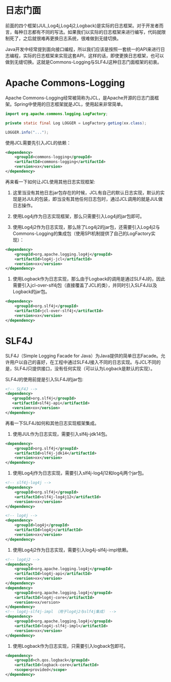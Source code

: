  # 日志门面
前面的四个框架(JUL,Log4j,Log4j2,Logback)是实际的日志框架。对于开发者而言，每种日志都有不同的写法。如果我们以实际的日志框架来进行编写，代码就限制死了，之后就很难再更换日志系统，很难做到无缝切换。

Java开发中经常提到面向接口编程，所以我们应该是按照一套统一的API来进行日志编程，实际的日志框架来实现这套API，这样的话，即使更换日志框架，也可以做到无缝切换。这就是Commons-Logging与SLF4J这种日志门面框架的初衷。

# Apache Commons-Logging
Apache Commons-Logging经常被简称为JCL，是Apache开源的日志门面框架。Spring中使用的日志框架就是JCL，使用起来非常简单。
```java
import org.apache.commons.logging.LogFactory;

private static final Log LOGGER = LogFactory.getLog(xx.class);

LOGGER.info("...");
```
使用JCL需要先引入JCL的依赖：
```xml
<dependency>
    <groupId>commons-logging</groupId>
    <artifactId>commons-logging</artifactId>
    <version>xx</version>
</dependency>
```
再来看一下如何让JCL使用其他日志实现框架:

1. 这里当没有其他日志jar包存在的时候，JCL有自己的默认日志实现，默认的实现是对JUL的包装，即当没有其他任何日志包时，通过JCL调用的就是JUL做日志操作。

1. 使用Log4j作为日志实现框架，那么只需要引入Log4j的jar包即可。

1. 使用Log4j2作为日志实现，那么除了Log4j2的jar包，还需要引入Log4j2与Commons-Logging的集成包（使用SPI机制提供了自己的LogFactory实现）：
```xml
<dependency>
    <groupId>org.apache.logging.log4j</groupId>
    <artifactId>log4j-jcl</artifactId>
    <version>xx</version>
</dependency>
```
1. 使用Logback作为日志实现，那么由于Logback的调用是通过SLF4J的，因此需要引入jcl-over-slf4j包（直接覆盖了JCL的类），并同时引入SLF4J以及Logback的jar包。
```xml
<dependency>
    <groupId>org.slf4j</groupId>
    <artifactId>jcl-over-slf4j</artifactId>
    <version>xx</version>
</dependency>
```


# SLF4J
SLF4J（Simple Logging Facade for Java）为Java提供的简单日志Facade。允许用户以自己的喜好，在工程中通过SLF4J接入不同的日志实现。与JCL不同的是，SLF4J只提供接口，没有任何实现（可以认为Logback是默认的实现）。

SLF4J的使用前提是引入SLF4J的jar包:
```xml
<!-- SLF4J -->
<dependency>
   <groupId>org.slf4j</groupId>
   <artifactId>slf4j-api</artifactId>
   <version>xx</version>
</dependency>
```
再看一下SLF4J如何和其他日志实现框架集成。

1. 使用JUL作为日志实现，需要引入slf4j-jdk14包。
```xml
<dependency>
    <groupId>org.slf4j</groupId>
    <artifactId>slf4j-jdk14</artifactId>
    <version>xx</version>
</dependency>
```

1. 使用Log4j作为日志实现，需要引入slf4j-log4j12和log4j两个jar包。

```xml
<!-- slf4j-log4j -->
<dependency>
    <groupId>org.slf4j</groupId>
    <artifactId>slf4j-log4j12</artifactId>
    <version>xx</version>
</dependency>

<!-- log4j -->
<dependency>
    <groupId>log4j</groupId>
    <artifactId>log4j</artifactId>
    <version>xx</version>
</dependency>
```

1. 使用Log4j2作为日志实现，需要引入log4j-slf4j-impl依赖。

```xml
<!-- log4j2 -->
<dependency>
    <groupId>org.apache.logging.log4j</groupId>
    <artifactId>log4j-api</artifactId>
    <version>xx</version>
</dependency>
<dependency>
    <groupId>org.apache.logging.log4j</groupId>
    <artifactId>log4j-core</artifactId>
    <version>xx/version>
</dependency>
<!-- log4j-slf4j-impl （用于log4j2与slf4j集成） -->
<dependency>
    <groupId>org.apache.logging.log4j</groupId>
    <artifactId>log4j-slf4j-impl</artifactId>
    <version>xx</version>
</dependency>
```

1. 使用Logback作为日志实现，只需要引入logback包即可。
```xml
<dependency>
    <groupId>ch.qos.logback</groupId>
    <artifactId>logback-core</artifactId>
    <scope>provided</scope>
</dependency>
```